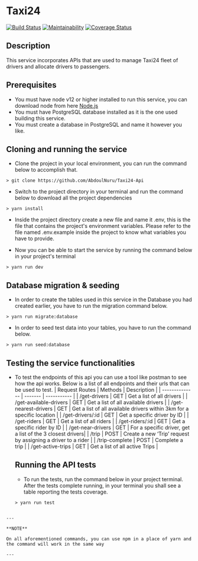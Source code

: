 # Taxi24

[![Build Status](https://travis-ci.org/AbdoulNuru/Taxi24-Api.svg?branch=develop)](https://travis-ci.org/AbdoulNuru/Taxi24-Api) [![Maintainability](https://api.codeclimate.com/v1/badges/05278fe7eab91c23c9be/maintainability)](https://codeclimate.com/github/AbdoulNuru/Taxi24-Api/maintainability) [![Coverage Status](https://coveralls.io/repos/github/AbdoulNuru/Taxi24-Api/badge.svg?branch=ft-setup-database)](https://coveralls.io/github/AbdoulNuru/Taxi24-Api?branch=ft-setup-database)

## Description

This service incorporates APIs that are used to manage Taxi24 fleet of drivers
and allocate drivers to passengers.

## Prerequisites

- You must have node v12 or higher installed to run this service, you can download node from here [Node.js](https://nodejs.org/en/)
- You must have PostgreSQL database installed as it is the one used building this service.
- You must create a database in PostgreSQL and name it however you like.

## Cloning and running the service

- Clone the project in your local environment, you can run the command below to accomplish that.

```
> git clone https://github.com/AbdoulNuru/Taxi24-Api
```

- Switch to the project directory in your terminal and run the command below to download all the project dependencies

```
> yarn install
```

- Inside the project directory create a new file and name it .env, this is the file that contains the project's environment variables. Please refer to the file named
  .env.example inside the project to know what variables you have to provide.

- Now you can be able to start the service by running the command below in your project's terminal

```
> yarn run dev
```

## Database migration & seeding

- In order to create the tables used in this service in the Database you had created earlier, you have to run the migration command below.

```
> yarn run migrate:database
```

- In order to seed test data into your tables, you have to run the command below.

```
> yarn run seed:database
```

## Testing the service functionalities

- To test the endpoints of this api you can use a tool like postman to see how the api works. Below is a list of all endpoints and their urls that can be used to test.
  | Request Routes | Methods | Description |
  | -------------- | ------- | ----------- |
  | /get-drivers | GET | Get a list of all drivers |
  | /get-available-drivers | GET | Get a list of all available drivers |
  | /get-nearest-drivers | GET | Get a list of all available drivers within 3km for a
  specific location |
  | /get-drivers/:id | GET | Get a specific driver by ID |
  | /get-riders | GET | Get a list of all riders |
  | /get-riders/:id | GET | Get a specific rider by ID |
  | /get-near-drivers | GET | For a specific driver, get a list of the 3 closest drivers|
  | /trip | POST | Create a new ‘Trip’ request by assigning a driver to a rider |
  | /trip-complete | POST | Complete a trip |
  | /get-active-trips | GET | Get a list of all active Trips |

  ## Running the API tests

  - To run the tests, run the command below in your project terminal. After the tests complete running, in your terminal you shall see a table reporting the tests coverage.

  ```
  > yarn run test
  ```

```

---

**NOTE**

On all aforementioned commands, you can use npm in a place of yarn and the command will work in the same way

---
```
